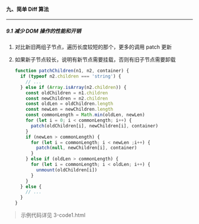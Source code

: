 #### 九、简单 Diff 算法

-----

##### 9.1 减少 DOM 操作的性能和开销

1. 对比新旧两组子节点，遍历长度较短的那个，更多的调用 patch 更新
2. 如果新子节点较长，说明有新节点需要挂载，否则有旧子节点需要卸载

    ```js
    function patchChildren(n1, n2, container) {
      if (typeof n2.children === 'string') {
        // ...
      } else if (Array.isArray(n2.children)) {
        const oldChildren = n1.children
        const newChildren = n2.children
        const oldLen = oldChildren.length
        const newLen = newChildren.length
        const commonLength = Math.min(oldLen, newLen)
        for (let i = 0; i < commonLength; i++) {
          patch(oldChildren[i], newChildren[i], container)
        }
        if (newLen > commonLength) {
          for (let i = commonLength; i < newLen ;i++) {
            patch(null, newChildren[i], container)
          }
        } else if (oldLen > commonLength) {
          for (let i = commonLength; i < oldLen; i++) {
            unmount(oldChildren[i])
          }
        }
      } else {
        // ...
      }
    }
    ```

> 示例代码详见 3-code1.html
